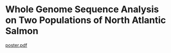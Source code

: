 # Whole Genome Sequence Analysis on Two Populations of North Atlantic Salmon 
[poster.pdf](https://github.com/celia-b/WGS-NorthAtlanticSalmon/files/6546195/poster.pdf)
